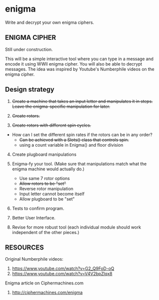 # enigma
Write and decrypt your own enigma ciphers.

## ENIGMA CIPHER ##

Still under construction.

This will be a simple interactive tool where you can type in a message and
encode it using WWII enigma cipher. You will also be able to decrypt messages.
The idea was inspired by Youtube's Numberphile videos on the enigma cipher.

## Design strategy ##

1. ~~Create a machine that takes an input letter and manipulates it in steps.
Leave the enigma-specific manipulation for later.~~

2. ~~Create rotors.~~

3. ~~Create rotors with different spin cycles.~~
  - How can I set the different spin rates if the rotors can be in any order?
    - ~~Can be achieved with a Slots() class that controls spin.~~
    - using a count variable in Enigma() and floor division

4. Create plugboard manipulations

5. Enigma-fy your tool.
(Make sure that manipulations match what the enigma machine would actually do.)
    - Use same 7 rotor options
    - ~~Allow rotors to be "set"~~
    - Reverse rotor manipulation
    - Input letter cannot become itself
    - Allow plugboard to be "set"

6. Tests to confirm program.

7. Better User Interface.

8. Revise for more robust tool (each individual module should work independent
  of the other pieces.)


## RESOURCES ##
Original Numberphile videos:
  1. https://www.youtube.com/watch?v=G2_Q9FoD-oQ
  2. https://www.youtube.com/watch?v=V4V2bpZlqx8

Enigma article on Ciphermachines.com
  1. http://ciphermachines.com/enigma
